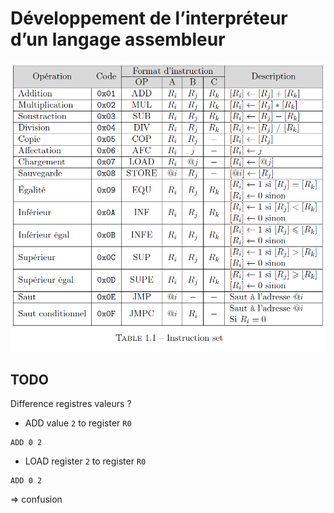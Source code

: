 # Développement de l’interpréteur d’un langage assembleur

![](./instruction_set.png)


## TODO

Difference registres valeurs ?

- ADD value ```2``` to register ```R0```

```
ADD 0 2
```

- LOAD register ```2``` to register ```R0```

```
ADD 0 2
```

=> confusion
